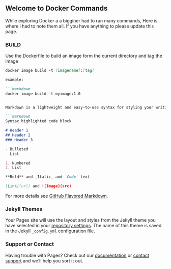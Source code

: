 ## Welcome to Docker Commands

While exploring Docker a a bigginer had to run many commands, Here is where i had to note them all. If you have anything to please update this page. 

### BUILD
Use the Dockerfile to build an image form the current directory and tag the image
```markdown
docker image build -t [imagename]:[tag]

example:

```markdown
docker image build -t myimage:1.0


Markdown is a lightweight and easy-to-use syntax for styling your writing. It includes conventions for

```markdown
Syntax highlighted code block

# Header 1
## Header 2
### Header 3

- Bulleted
- List

1. Numbered
2. List

**Bold** and _Italic_ and `Code` text

[Link](url) and ![Image](src)
```

For more details see [GitHub Flavored Markdown](https://guides.github.com/features/mastering-markdown/).

### Jekyll Themes

Your Pages site will use the layout and styles from the Jekyll theme you have selected in your [repository settings](https://github.com/praveenreddy84/Docker-Commands/settings). The name of this theme is saved in the Jekyll `_config.yml` configuration file.

### Support or Contact

Having trouble with Pages? Check out our [documentation](https://docs.github.com/categories/github-pages-basics/) or [contact support](https://github.com/contact) and we’ll help you sort it out.
